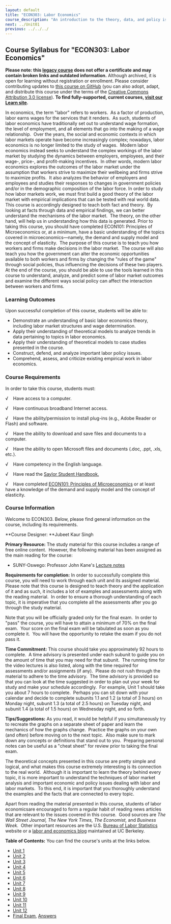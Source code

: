 ```yaml
---
layout: default
title: "ECON303: Labor Economics"
course_description: "An introduction to the theory, data, and policy issues related to labor markets as well as empirical analysis of labor market outcomes. Topics include: compensating wage differentials, labor mobility, unions, unemployment, human capital investments, and discrimination."
next: ../Unit01
previous: ../../../
---
```

Course Syllabus for "ECON303: Labor Economics"
----------------------------------------------

**Please note: this [legacy course](https://sayloracademy.zendesk.com/hc/en-us/articles/206089967) does not offer a certificate and may contain 
broken links and outdated information.** Although archived, it is open 
for learning without registration or enrollment. Please consider contributing 
updates to [this course on GitHub](https://github.com/saylordotorg/course_econ303) 
(you can also adopt, adapt, and distribute this course under the terms of 
the [Creative Commons Attribution 3.0 license](http://creativecommons.org/licenses/by/3.0/)). **To find fully-supported, current courses, [visit our 
Learn site](https://learn.saylor.org).**

In economics, the term "labor" refers to workers.  As a factor of
production, labor earns wages for the services that it renders.  As
such, students of labor economics have traditionally set out to
understand wage formation, the level of employment, and all elements
that go into the making of a wage relationship.  Over the years, the
social and economic contexts in which labor markets operate have become
increasingly complex; nowadays, labor economics is no longer limited to
the study of wages.  Modern labor economics instead seeks to understand
the complex workings of the labor market by studying the dynamics
between employers, employees, and their wage-, price-, and profit-making
incentives.  In other words, modern labor economics explores the
outcomes of the labor market under the assumption that workers strive to
maximize their wellbeing and firms strive to maximize profits.  It also
analyzes the behavior of employers and employees and studies their
responses to changes in government policies and/or in the demographic
composition of the labor force. In order to study how labor markets
work, we must first build a good theory of the labor market with
empirical implications that can be tested with real world data.  This
course is accordingly designed to teach both fact and theory.  By
looking at facts through data and empirical findings, we can better
understand the mechanisms of the labor market.  The theory, on the other
hand, will help us in understanding how this data is generated. Prior to
taking this course, you should have completed ECON101: Principles of
Microeconomics or, at a minimum, have a basic understanding of the
topics covered in microeconomics—namely, the demand and supply model and
the concept of elasticity.  The purpose of this course is to teach you
how workers and firms make decisions in the labor market.  The course
will also teach you how the government can alter the economic
opportunities available to both workers and firms by changing the "rules
of the game" through social policies, thus influencing the decisions of
these two players.  At the end of the course, you should be able to use
the tools learned in this course to understand, analyze, and predict
some of labor market outcomes and examine the different ways social
policy can affect the interaction between workers and firms.

### Learning Outcomes

Upon successful completion of this course, students will be able to:  
   

-   Demonstrate an understanding of basic labor economics theory,
    including labor market structures and wage determination.
-   Apply their understanding of theoretical models to analyze trends in
    data pertaining to topics in labor economics.
-   Apply their understanding of theoretical models to case studies
    presented in the course.
-   Construct, defend, and analyze important labor policy issues.
-   Comprehend, assess, and criticize existing empirical work in labor
    economics.

### Course Requirements

In order to take this course, students must:  
   
 √    Have access to a computer.  
   
 √    Have continuous broadband Internet access.  
   
 √    Have the ability/permission to install plug-ins (e.g., Adobe
Reader or Flash) and software.  
   
 √    Have the ability to download and save files and documents to a
computer.  
   
 √    Have the ability to open Microsoft files and documents (.doc,
.ppt, .xls, etc.).  
   
 √    Have competency in the English language.   

√    Have read the [Saylor Student
Handbook.](https://resources.saylor.org/archived/wp-content/uploads/2012/05/Saylor-StudentHandbook.pdf)

√    Have completed [ECON101: Principles of
Microeconomics](http://www.saylor.org/courses/econ101/) or at least have
a knowledge of the demand and supply model and the concept of
elasticity.

### Course Information

Welcome to ECON303. Below, please find general information on the
course, including its requirements. 

**Course Designer: **Jubeet Kaur Singh

**Primary Resource:** The study material for this course includes a
range of free online content.  However, the following material has been
assigned as the main reading for the course:

-   SUNY-Oswego: Professor John Kane's [Lecture
    notes](http://www.oswego.edu/~kane/eco350.htm)

**Requirements for completion:** In order to successfully complete this
course, you will need to work through each unit and its assigned
material.  Please note that this course is designed to teach theory and
the application of it and as such, it includes a lot of examples and
assessments along with the reading material.  In order to ensure a
thorough understanding of each topic, it is imperative that you complete
all the assessments after you go through the study material.

Note that you will be officially graded only for the final exam.  In
order to "pass" the course, you will have to attain a minimum of 70% on
the final exam.  Your score on the final exam will be tabulated as soon
as you complete it.  You will have the opportunity to retake the exam if
you do not pass it.

**Time Commitment:** This course should take you approximately 92 hours
to complete.  A time advisory is presented under each subunit to guide
you on the amount of time that you may need for that subunit.  The
running time for the video lectures is also listed, along with the time
required for assessments and/or assignments (if any).  Please do not
rush through the material to adhere to the time advisory.  The time
advisory is provided so that you can look at the time suggested in order
to plan out your week for study and make your schedule accordingly.  For
example, Unit 1 should take you about 7 hours to complete.  Perhaps you
can sit down with your calendar and decide to complete subunits 1.1 and
1.2 (a total of 3 hours) on Monday night, subunit 1.3 (a total of 2.5
hours) on Tuesday night, and subunit 1.4 (a total of 1.5 hours) on
Wednesday night, and so forth.

**Tips/Suggestions:** As you read, it would be helpful if you
simultaneously try to recreate the graphs on a separate sheet of paper
and learn the mechanics of how the graphs change.  Practice the graphs
on your own (and often) before moving on to the next topic.  Also make
sure to mark down any concepts or definitions that stand out to you. 
Preparing personal notes can be useful as a "cheat sheet" for review
prior to taking the final exam.

The theoretical concepts presented in this course are pretty simple and
logical, and what makes this course extremely interesting is its
connection to the real world.  Although it is important to learn the
theory behind every topic, it is more important to understand the
techniques of labor market analysis and important economic and policy
issues dealing with labor and labor markets.  To this end, it is
important that you thoroughly understand the examples and the facts that
are connected to every topic. 

Apart from reading the material presented in this course, students of
labor economicsare encouraged to form a regular habit of reading news
articles that are relevant to the issues covered in this course.  Good
sources are *The Wall Street Journal, The New York Times, The
Economist,* and *Business Week.*  Other important resources are the U.S.
[Bureau of Labor Statistics](http://www.bls.gov/) website or a [labor
and economics blog](http://iirl-labor-economic-news.blogspot.com/)
maintained at UC Berkeley.

**Table of Contents:** You can find the course's units at the links below.

- [Unit 1](https://legacy.saylor.org/econ303/Unit01/)
- [Unit 2](https://legacy.saylor.org/econ303/Unit02/)
- [Unit 3](https://legacy.saylor.org/econ303/Unit03/)
- [Unit 4](https://legacy.saylor.org/econ303/Unit04/)
- [Unit 5](https://legacy.saylor.org/econ303/Unit05/)
- [Unit 6](https://legacy.saylor.org/econ303/Unit06/)
- [Unit 7](https://legacy.saylor.org/econ303/Unit07/)
- [Unit 8](https://legacy.saylor.org/econ303/Unit08/)
- [Unit 9](https://legacy.saylor.org/econ303/Unit09/)
- [Unit 10](https://legacy.saylor.org/econ303/Unit10/)
- [Unit 11](https://legacy.saylor.org/econ303/Unit11/)
- [Unit 12](https://legacy.saylor.org/econ303/Unit12/)
- [Final Exam](http://saylordotorg.github.io/LegacyExams/ECON/ECON303/ECON303-FinalExam.html), [Answers](http://saylordotorg.github.io/LegacyExams/ECON/ECON303/ECON303-FinalExam-Answers.html)
